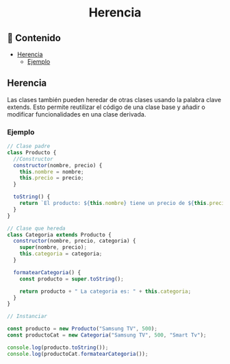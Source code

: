 <h1 align="center">Herencia</h1>

<h2>📑 Contenido</h2>

- [Herencia](#herencia)
  - [Ejemplo](#ejemplo)

## Herencia

Las clases también pueden heredar de otras clases usando la palabra clave extends. Esto permite reutilizar el código de una clase base y añadir o modificar funcionalidades en una clase derivada.

### Ejemplo

```js
// Clase padre
class Producto {
  //Constructor
  constructor(nombre, precio) {
    this.nombre = nombre;
    this.precio = precio;
  }

  toString() {
    return `El producto: ${this.nombre} tiene un precio de ${this.precio}€`;
  }
}

// Clase que hereda
class Categoria extends Producto {
  constructor(nombre, precio, categoria) {
    super(nombre, precio);
    this.categoria = categoria;
  }

  formatearCategoria() {
    const producto = super.toString();

    return producto + " La categoria es: " + this.categoria;
  }
}

// Instanciar

const producto = new Producto("Samsung TV", 500);
const productoCat = new Categoria("Samsung TV", 500, "Smart Tv");

console.log(producto.toString());
console.log(productoCat.formatearCategoria());
```
